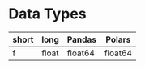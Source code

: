 # Data Types

| short | long  | Pandas  | Polars  |
| ---   | ---   | ---     | ---     |
| f     | float | float64 | float64 |
